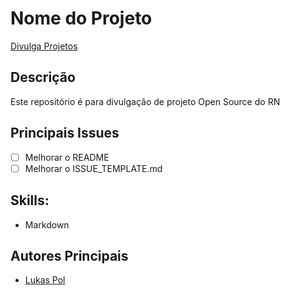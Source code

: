 # Nome do Projeto
[Divulga Projetos](https://github.com/LukasPol/OpenSourceProjectsRN)

## Descrição
Este repositório é para divulgação de projeto Open Source do RN

## Principais Issues
- [ ] Melhorar o README
- [ ] Melhorar o ISSUE_TEMPLATE.md

## Skills:
 - Markdown

## Autores Principais
- [Lukas Pol](https://github.com/LukasPol)

